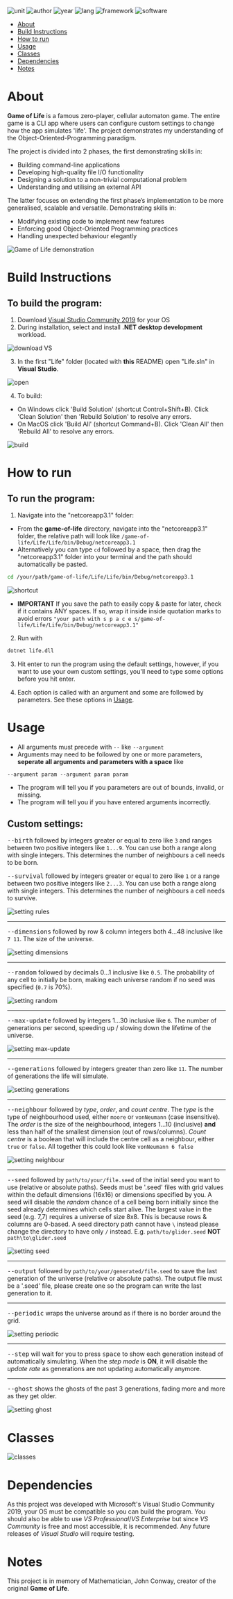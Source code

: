 ![unit](https://img.shields.io/badge/Unit-Programming%20Principles-ff69b4?style=plastic)
![author](https://img.shields.io/badge/Author-Johnny%20Madigan-yellow?style=plastic)
![year](https://img.shields.io/badge/Year-2020-lightgrey?style=plastic)
![lang](https://img.shields.io/badge/Language-C%20Sharp-informational?style=plastic&logo=C%20Sharp)
![framework](https://img.shields.io/badge/Framework-.NET-informational?style=plastic&logo=.NET)
![software](https://img.shields.io/badge/Visual%20Studio-2019/Mac-blueviolet?style=plastic&logo=visual%20studio)

- [About](#about)
- [Build Instructions](#build-instructions)
- [How to run](#how-to-run)
- [Usage](#usage)
- [Classes](#classes)
- [Dependencies](#dependencies)
- [Notes](#notes)

# **About**
**Game of Life** is a famous zero-player, cellular automaton game. The entire game is a CLI app where users can configure custom settings to change how the app simulates 'life'. The project demonstrates my understanding of the Object-Oriented-Programming paradigm.

The project is divided into 2 phases, the first demonstrating skills in:
- Building command-line applications
- Developing high-quality file I/O functionality
- Designing a solution to a non-trivial computational problem
- Understanding and utilising an external API

The latter focuses on extending the first phase’s implementation to be more generalised, scalable and versatile. Demonstrating skills in:
- Modifying existing code to implement new features
- Enforcing good Object-Oriented Programming practices
- Handling unexpected behaviour elegantly

![Game of Life demonstration](/img/gol.gif)

# **Build Instructions**

## **To build the program:**

1. Download [Visual Studio Community 2019](https://visualstudio.microsoft.com/downloads/) for your OS
2. During installation, select and install **.NET desktop development** workload.

![download VS](/img/download-vs.png)

3. In the first "Life" folder (located with **this** README) open "Life.sln" in **Visual Studio**.

![open](/img/open.gif)

4. To build:
- On Windows click 'Build Solution' (shortcut Control+Shift+B). Click 'Clean Solution' then 'Rebuild Solution' to resolve any errors.
- On MacOS click 'Build All' (shortcut Command+B). Click 'Clean All' then 'Rebuild All' to resolve any errors.

![build](/img/build.gif)

# **How to run** 

## **To run the program:**

1. Navigate into the "netcoreapp3.1" folder:
- From the **game-of-life** directory, navigate into the "netcoreapp3.1" folder, the relative path will look like `/game-of-life/Life/Life/bin/Debug/netcoreapp3.1`
- Alternatively you can type `cd` followed by a space, then drag the "netcoreapp3.1" folder into your terminal and the path should automatically be pasted.

```zsh
cd /your/path/game-of-life/Life/Life/bin/Debug/netcoreapp3.1
```

![shortcut](/img/shortcut-to-netcoreapp.gif)

- **IMPORTANT** If you save the path to easily copy & paste for later, check if it contains ANY spaces. If so, wrap it inside inside quotation marks to avoid errors `"your path with s p a c e s/game-of-life/Life/Life/bin/Debug/netcoreapp3.1"`

2. Run with

  ```sh
  dotnet life.dll
  ```

3. Hit enter to run the program using the default settings, however, if you want to use your own custom settings, you'll need to type some options before you hit enter.

4. Each option is called with an argument and some are followed by parameters. See these options in [Usage](#usage).

# **Usage**

* All arguments must precede with `--` like `--argument`
* Arguments may need to be followed by one or more parameters, **seperate all arguments and parameters with a space** like

```
--argument param --argument param param
```

* The program will tell you if you parameters are out of bounds, invalid, or missing.
* The program will tell you if you have entered arguments incorrectly.

## **Custom settings:**

<kbd>--birth</kbd> followed by integers greater or equal to zero like `3` and ranges between two positive integers like `1...9`. You can use both a range along with single integers. This determines the number of neighbours a cell needs to be born.

<kbd>--survival</kbd> followed by integers greater or equal to zero like `1` or a range between two positive integers like `2...3`. You can use both a range along with single integers. This determines the number of neighbours a cell needs to survive.

![setting rules](/img/rules.gif)

---
<kbd>--dimensions</kbd> followed by row & column integers both 4...48 inclusive like `7 11`.  The size of the universe.

![setting dimensions](/img/dimensions.gif)

---
<kbd>--random</kbd> followed by decimals 0...1 inclusive like `0.5`. The probability of any cell to initially be born, making each universe random if no seed was specified (`0.7` is 70%).

![setting random](/img/random.gif)

---
<kbd>--max-update</kbd> followed by integers 1...30 inclusive like `6`. The number of generations per second, speeding up / slowing down the lifetime of the universe.

![setting max-update](/img/max-update.gif)

---
<kbd>--generations</kbd> followed by integers greater than zero like `11`. The number of generations the life will simulate.

![setting generations](/img/generations.gif)

---
<kbd>--neighbour</kbd> followed by *type*, *order*, and *count centre*. The *type* is the type of neighbourhood used, either `moore` or `vonNeumann` (case insensitive). The *order* is the size of the neighbourhood, integers 1...10 (inclusive) **and** less than half of the smallest dimension (out of rows/columns). *Count centre* is a boolean that will include the centre cell as a neighbour, either `true` or `false`. All together this could look like `vonNeumann 6 false`

![setting neighbour](/img/neighbour.gif)

---
<kbd>--seed</kbd> followed by `path/to/your/file.seed` of the initial seed you want to use (relative or absolute paths). Seeds must be '.seed' files with grid values within the default dimensions (16x16) or dimensions specified by you. A seed will disable the *random* chance of a cell being born initially since the seed already determines which cells start alive. The largest value in the seed (e.g. 7,7) requires a universe of size 8x8. This is because rows & columns are 0-based. A seed directory path cannot have `\` instead please change the directory to have only `/` instead. E.g. `path/to/glider.seed` **NOT** `path\to\glider.seed`

![setting seed](/img/seed-glider.gif)

---
<kbd>--output</kbd> followed by `path/to/your/generated/file.seed` to save the last generation of the universe (relative or absolute paths). The output file must be a '.seed' file, please create one so the program can write the last generation to it.

---
<kbd>--periodic</kbd> wraps the universe around as if there is no border around the grid.

![setting periodic](/img/periodic.gif)

---
<kbd>--step</kbd> will wait for you to press <kbd>space</kbd> to show each generation instead of automatically simulating. When the *step mode* is **ON**, it will disable the *update rate* as generations are not updating automatically anymore.

---
<kbd>--ghost</kbd> shows the ghosts of the past 3 generations, fading more and more as they get older.

![setting ghost](/img/ghost.gif)

# **Classes**

![classes](/Life/ClassDiagram1.png)

# **Dependencies**

As this project was developed with Microsoft's Visual Studio Community 2019, your OS must be compatible so you can build the program. You should also be able to use *VS Professional*/*VS Enterprise* but since *VS Community* is free and most accessible, it is recommended. Any future releases of *Visual Studio* will require testing.

# **Notes**

This project is in memory of Mathematician, John Conway, creator of the original **Game of Life**.
